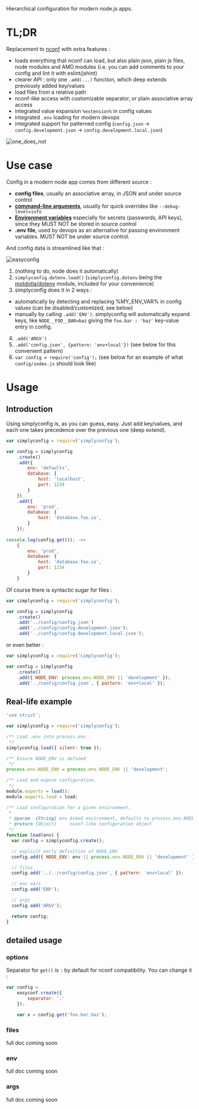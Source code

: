 Hierarchical configuration for modern node.js apps.

# TL;DR
Replacement to [nconf](https://github.com/indexzero/nconf) with extra features :
* loads everything that nconf can load, but also plain json, plain js files, node modules and AMD modules (i.e. you can add comments to your config and lint it with eslint/jshint)
* clearer API : only one `.add(...)` function, which deep extends previously added key/values
* load files from a relative path
* nconf-like access with customizable separator, or plain associative array access
* integrated value expansion `%extension%` in config values
* integrated `.env` loading for modern devops
* integrated support for patterned config (`config.json` -> `config.development.json` -> `config.development.local.json`) 

![one_does_not](https://cloud.githubusercontent.com/assets/603503/10567810/30dedd02-760e-11e5-984e-075a60b58633.jpg)

# Use case

Config in a modern node app comes from different source :
* **config files**, usually an associative array, in JSON and under source control
* **[command-line arguments](https://en.wikipedia.org/wiki/Command-line_interface#Arguments)**, usually for quick overrides like `--debug-level=info`
* **[Environment variables](https://en.wikipedia.org/wiki/Environment_variable)** especially for secrets (passwords, API keys), since they MUST NOT be stored in source control
* **.env file**, used by devops as an alternative for passing environment variables. MUST NOT be under source control.

And config data is streamlined like that :

![easyconfig](https://cloud.githubusercontent.com/assets/603503/10567809/30dccf6c-760e-11e5-98c7-dfa095f4d5bc.png)

1. (nothing to do, node does it automatically)
2. `simplyconfig.dotenv.load()` (`simplyconfig.dotenv` being the [motdotla/dotenv](https://github.com/motdotla/dotenv) module, included for your convenience)
3. simplyconfig does it in 2 ways :
  * automatically by detecting and replacing %MY_ENV_VAR% in config values (can be disabled/customized, see below)
  * manually by calling `.add('ENV')`. simplyconfig will automatically expand keys, like `NODE__FOO__BAR=baz` giving the `foo.bar : 'baz'` key-value entry in config.
4. `.add('ARGV')`
5. `.add('config.json', {pattern: 'env+local'})` (see below for this convenient pattern)
6. `var config = require('config');` (see below for an example of what `config/index.js` should look like)


# Usage

## Introduction
Using simplyconfig is, as you can guess, easy. Just add key/values,
and each one takes precedence over the previous one (deep extend).

```javascript
var simplyconfig = require('simplyconfig');

var config = simplyconfig
	.create()
	.add({
		env: 'defaults',
		database: {
			host: 'localhost',
			port: 1234
		}
	})
	.add({
		env: 'prod',
		database: {
			host: 'database.foo.io',
		}
	});
	
console.log(config.get()); ->>
	{
		env: 'prod',
		database: {
			host: 'database.foo.io',
			port: 1234
		}
	}
```

Of course there is syntactic sugar for files :

```javascript
var simplyconfig = require('simplyconfig');

var config = simplyconfig
	.create()
	.add('../config/config.json')
	.add('../config/config.development.json');
	.add('../config/config.development.local.json');
```
or even better :
```javascript
var simplyconfig = require('simplyconfig');

var config = simplyconfig
	.create()
	.add({ NODE_ENV: process.env.NODE_ENV || 'development' });
	.add('../config/config.json', { pattern: 'env+local' });
```


## Real-life example

```javascript
'use strict';

var simplyconfig = require('simplyconfig');

/** Load .env into process.env
 */
simplyconfig.load({ silent: true });

/** Ensure NODE_ENV is defined
 */
process.env.NODE_ENV = process.env.NODE_ENV || 'development';

/** Load and expose configuration.
 */
module.exports = load();
module.exports.load = load;

/** Load configuration for a given environment.
 *
 * @param  {String} env Asked environment, defaults to process.env.NODE_ENV
 * @return {Object}     nconf-like configuration object
 */
function load(env) {
  var config = simplyconfig.create();

  // explicit early definition of NODE_ENV
  config.add({ NODE_ENV: env || process.env.NODE_ENV || 'development' });

  // files
  config.add('../../config/config.json', { pattern: 'env+local' });

  // env vars
  config.add('ENV');

  // args
  config.add('ARGV');

  return config;
}
```

## detailed usage

### options
Separator for `get()` is `:` by default for nconf compatibility. You can change it :
```javascript
var config =
	easyconf.create({
		separator: '.'
	});

	var x = config.get('foo.bar.baz');
```

### files
full doc coming soon

### env
full doc coming soon

### args
full doc coming soon
